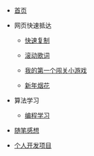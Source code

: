 <!-- docs/_sidebar.md -->

* [首页](README)

* 网页快速抵达
    * [快速复制](https://corddt.github.io/easy_copy)

    * [滚动歌词](https://corddt.github.io/Lyrics-scrolling)

    * [我的第一个闯关小游戏](https://corddt.github.io/MyFirstGame/)

    * [新年烟花](https://corddt.github.io/ChineseNewYear/)
  
* 算法学习
    * [编程学习](program/programing)

* [随笔感想](随笔感想)

* [个人开发项目](个人开发项目)

